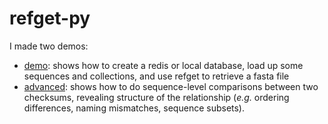 # refget-py

I made two demos:

- [demo](demo.ipynb): shows how to create a redis or local database, load up some sequences and collections, and use refget to retrieve a fasta file
- [advanced](advanced.ipynb): shows how to do sequence-level comparisons between two checksums, revealing structure of the relationship (*e.g.* ordering differences, naming mismatches, sequence subsets).

